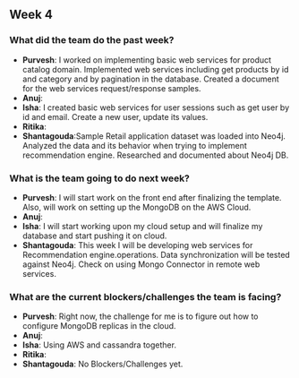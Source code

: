 ## Week 4

### What did the team do the past week?
* **Purvesh**: I worked on implementing basic web services for product catalog domain. Implemented web services including get products by id and category and by pagination in the database. Created a document for the web services request/response samples.
* **Anuj**: 
* **Isha**: I created basic web services for user sessions such as get user by id and email. Create a new user, update its values. 
* **Ritika**:
* **Shantagouda**:Sample Retail application dataset was loaded into Neo4j. Analyzed the data and its behavior when trying to implement recommendation engine. Researched and documented about Neo4j DB. 

### What is the team going to do next week?
* **Purvesh**: I will start work on the front end after finalizing the template. Also, will work on setting up the MongoDB on the AWS Cloud.
* **Anuj**:
* **Isha**: I will start working upon my cloud setup and will finalize my database and start pushing it on cloud.
* **Shantagouda**: This week I will be developing web services for Recommendation engine.operations. Data synchronization will be tested against Neo4j. Check on using Mongo Connector in remote web services.

### What are the current blockers/challenges the team is facing?
* **Purvesh**: Right now, the challenge for me is to figure out how to configure MongoDB replicas in the cloud.
* **Anuj**:
* **Isha**: Using AWS and cassandra together.
* **Ritika**:
* **Shantagouda**: No Blockers/Challenges yet.
